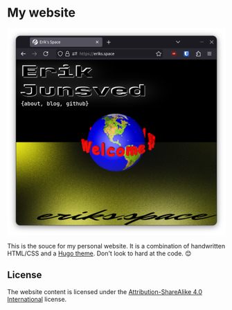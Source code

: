 # My website

![Screenshot of website](screenshot.png)

This is the souce for my personal website. It is a combination of handwritten HTML/CSS and a [Hugo theme](https://github.com/hanwenguo/hugo-theme-nostyleplease). Don't look to hard at the code. 😊

## License

The website content is licensed under the [Attribution-ShareAlike 4.0 International](LICENSE) license.
